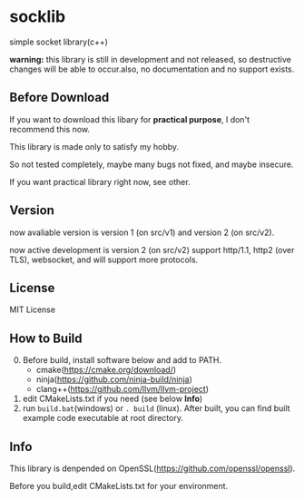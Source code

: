 # socklib
simple socket library(c++)

**warning:**  this library is still in development and not released, so destructive changes will be able to occur.also, no documentation and no support exists.

## Before Download
If you want to download this libary for **practical purpose**, I don't recommend this now.

This library is made only to satisfy my hobby. 

So not tested completely, maybe many bugs not fixed, and maybe insecure.

If you want practical library right now, see other.


## Version
now avaliable version is version 1 (on src/v1) and version 2 (on src/v2). 

now active development is version 2 (on src/v2) support http/1.1, http2 (over TLS), websocket, and will support more protocols.

## License
MIT License

## How to Build
0. Before build, install software below and add to PATH.
   - cmake(https://cmake.org/download/)
   - ninja(https://github.com/ninja-build/ninja)
   -  clang++(https://github.com/llvm/llvm-project)
2. edit CMakeLists.txt if you need (see below **Info**) 
3. run ```build.bat```(windows) or ```. build``` (linux). After built, you can find built example code executable at root directory.


## Info
This library is denpended on OpenSSL(https://github.com/openssl/openssl).

Before you build,edit CMakeLists.txt for your environment.
